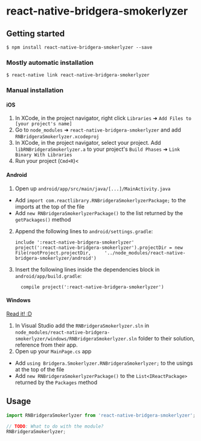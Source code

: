 
# react-native-bridgera-smokerlyzer

## Getting started

`$ npm install react-native-bridgera-smokerlyzer --save`

### Mostly automatic installation

`$ react-native link react-native-bridgera-smokerlyzer`

### Manual installation


#### iOS

1. In XCode, in the project navigator, right click `Libraries` ➜ `Add Files to [your project's name]`
2. Go to `node_modules` ➜ `react-native-bridgera-smokerlyzer` and add `RNBridgeraSmokerlyzer.xcodeproj`
3. In XCode, in the project navigator, select your project. Add `libRNBridgeraSmokerlyzer.a` to your project's `Build Phases` ➜ `Link Binary With Libraries`
4. Run your project (`Cmd+R`)<

#### Android

1. Open up `android/app/src/main/java/[...]/MainActivity.java`
  - Add `import com.reactlibrary.RNBridgeraSmokerlyzerPackage;` to the imports at the top of the file
  - Add `new RNBridgeraSmokerlyzerPackage()` to the list returned by the `getPackages()` method
2. Append the following lines to `android/settings.gradle`:
  	```
  	include ':react-native-bridgera-smokerlyzer'
  	project(':react-native-bridgera-smokerlyzer').projectDir = new File(rootProject.projectDir, 	'../node_modules/react-native-bridgera-smokerlyzer/android')
  	```
3. Insert the following lines inside the dependencies block in `android/app/build.gradle`:
  	```
      compile project(':react-native-bridgera-smokerlyzer')
  	```

#### Windows
[Read it! :D](https://github.com/ReactWindows/react-native)

1. In Visual Studio add the `RNBridgeraSmokerlyzer.sln` in `node_modules/react-native-bridgera-smokerlyzer/windows/RNBridgeraSmokerlyzer.sln` folder to their solution, reference from their app.
2. Open up your `MainPage.cs` app
  - Add `using Bridgera.Smokerlyzer.RNBridgeraSmokerlyzer;` to the usings at the top of the file
  - Add `new RNBridgeraSmokerlyzerPackage()` to the `List<IReactPackage>` returned by the `Packages` method


## Usage
```javascript
import RNBridgeraSmokerlyzer from 'react-native-bridgera-smokerlyzer';

// TODO: What to do with the module?
RNBridgeraSmokerlyzer;
```
  